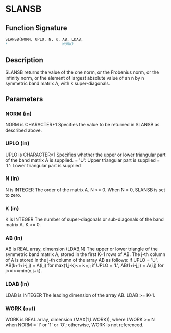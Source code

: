 # SLANSB

## Function Signature

```fortran
SLANSB(NORM, UPLO, N, K, AB, LDAB,
*                        WORK)
```

## Description


 SLANSB  returns the value of the one norm,  or the Frobenius norm, or
 the  infinity norm,  or the element of  largest absolute value  of an
 n by n symmetric band matrix A,  with k super-diagonals.

## Parameters

### NORM (in)

NORM is CHARACTER*1 Specifies the value to be returned in SLANSB as described above.

### UPLO (in)

UPLO is CHARACTER*1 Specifies whether the upper or lower triangular part of the band matrix A is supplied. = 'U': Upper triangular part is supplied = 'L': Lower triangular part is supplied

### N (in)

N is INTEGER The order of the matrix A. N >= 0. When N = 0, SLANSB is set to zero.

### K (in)

K is INTEGER The number of super-diagonals or sub-diagonals of the band matrix A. K >= 0.

### AB (in)

AB is REAL array, dimension (LDAB,N) The upper or lower triangle of the symmetric band matrix A, stored in the first K+1 rows of AB. The j-th column of A is stored in the j-th column of the array AB as follows: if UPLO = 'U', AB(k+1+i-j,j) = A(i,j) for max(1,j-k)<=i<=j; if UPLO = 'L', AB(1+i-j,j) = A(i,j) for j<=i<=min(n,j+k).

### LDAB (in)

LDAB is INTEGER The leading dimension of the array AB. LDAB >= K+1.

### WORK (out)

WORK is REAL array, dimension (MAX(1,LWORK)), where LWORK >= N when NORM = 'I' or '1' or 'O'; otherwise, WORK is not referenced.

